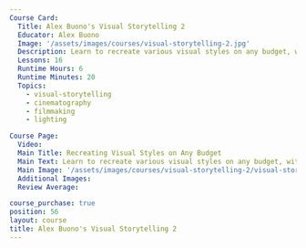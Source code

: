 ```yaml
---
Course Card:
  Title: Alex Buono's Visual Storytelling 2
  Educator: Alex Buono
  Image: '/assets/images/courses/visual-storytelling-2.jpg'
  Description: Learn to recreate various visual styles on any budget, with live demonstrations and a masterclass on Visual Subtext.
  Lessons: 16
  Runtime Hours: 6
  Runtime Minutes: 20
  Topics:
    - visual-storytelling
    - cinematography
    - filmmaking
    - lighting

Course Page:
  Video:
  Main Title: Recreating Visual Styles on Any Budget
  Main Text: Learn to recreate various visual styles on any budget, with live demonstrations and a masterclass on Visual Subtext.
  Main Image: '/assets/images/courses/visual-storytelling-2/visual-storytelling-2-main.jpg'
  Additional Images:
  Review Average:

course_purchase: true
position: 56
layout: course
title: Alex Buono's Visual Storytelling 2
---
```


